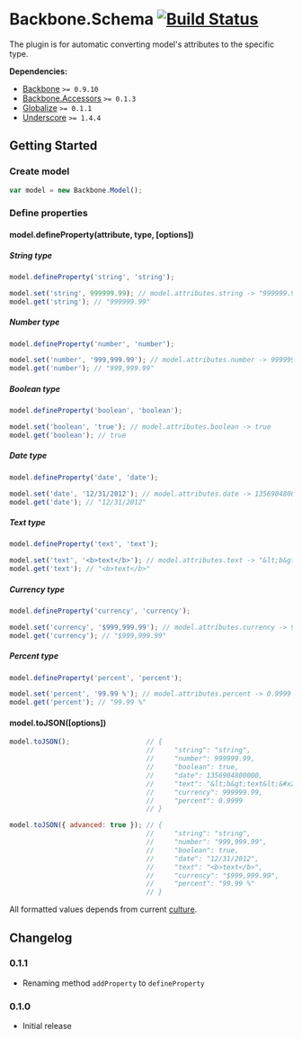 [lnk]: https://travis-ci.org/DreamTheater/Backbone.Schema
[img]: https://secure.travis-ci.org/DreamTheater/Backbone.Schema.png

# Backbone.Schema [![Build Status][img]][lnk]
The plugin is for automatic converting model's attributes to the specific type.

**Dependencies:**

  - [Backbone](https://github.com/documentcloud/backbone) `>= 0.9.10`
  - [Backbone.Accessors](https://github.com/DreamTheater/Backbone.Accessors) `>= 0.1.3`
  - [Globalize](https://github.com/jquery/globalize) `>= 0.1.1`
  - [Underscore](https://github.com/documentcloud/underscore) `>= 1.4.4`

## Getting Started
### Create model
```js
var model = new Backbone.Model();
```

### Define properties
#### model.defineProperty(attribute, type, [options])
##### String type
```js
model.defineProperty('string', 'string');

model.set('string', 999999.99); // model.attributes.string -> "999999.99"
model.get('string'); // "999999.99"
```

##### Number type
```js
model.defineProperty('number', 'number');

model.set('number', '999,999.99'); // model.attributes.number -> 999999.99
model.get('number'); // "999,999.99"
```

##### Boolean type
```js
model.defineProperty('boolean', 'boolean');

model.set('boolean', 'true'); // model.attributes.boolean -> true
model.get('boolean'); // true
```

##### Date type
```js
model.defineProperty('date', 'date');

model.set('date', '12/31/2012'); // model.attributes.date -> 1356904800000
model.get('date'); // "12/31/2012"
```

##### Text type
```js
model.defineProperty('text', 'text');

model.set('text', '<b>text</b>'); // model.attributes.text -> "&lt;b&gt;text&lt;&#x2F;b&gt;"
model.get('text'); // "<b>text</b>"
```

##### Currency type
```js
model.defineProperty('currency', 'currency');

model.set('currency', '$999,999.99'); // model.attributes.currency -> 999999.99
model.get('currency'); // "$999,999.99"
```

##### Percent type
```js
model.defineProperty('percent', 'percent');

model.set('percent', '99.99 %'); // model.attributes.percent -> 0.9999
model.get('percent'); // "99.99 %"
```

#### model.toJSON([options])
```js
model.toJSON();                   // {
                                  //     "string": "string",
                                  //     "number": 999999.99,
                                  //     "boolean": true,
                                  //     "date": 1356904800000,
                                  //     "text": "&lt;b&gt;text&lt;&#x2F;b&gt;",
                                  //     "currency": 999999.99,
                                  //     "percent": 0.9999
                                  // }

model.toJSON({ advanced: true }); // {
                                  //     "string": "string",
                                  //     "number": "999,999.99",
                                  //     "boolean": true,
                                  //     "date": "12/31/2012",
                                  //     "text": "<b>text</b>",
                                  //     "currency": "$999,999.99",
                                  //     "percent": "99.99 %"
                                  // }
```

All formatted values depends from current [culture](https://github.com/jquery/globalize#culture).

## Changelog
### 0.1.1
  - Renaming method `addProperty` to `defineProperty`

### 0.1.0
  - Initial release

